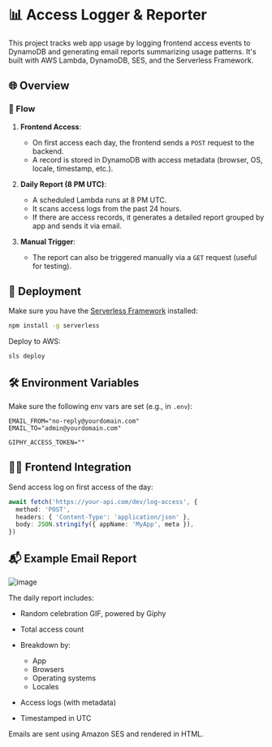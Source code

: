 # 📊 Access Logger & Reporter

This project tracks web app usage by logging frontend access events to DynamoDB and generating email reports summarizing usage patterns. It's built with AWS Lambda, DynamoDB, SES, and the Serverless Framework.

## 🌐 Overview

### 🔁 Flow

1. **Frontend Access**:

   - On first access each day, the frontend sends a `POST` request to the backend.
   - A record is stored in DynamoDB with access metadata (browser, OS, locale, timestamp, etc.).

2. **Daily Report (8 PM UTC)**:

   - A scheduled Lambda runs at 8 PM UTC.
   - It scans access logs from the past 24 hours.
   - If there are access records, it generates a detailed report grouped by app and sends it via email.

3. **Manual Trigger**:
   - The report can also be triggered manually via a `GET` request (useful for testing).

## 🚀 Deployment

Make sure you have the [Serverless Framework](https://www.serverless.com/framework/docs/getting-started) installed:

```bash
npm install -g serverless
```

Deploy to AWS:

```bash
sls deploy
```

## 🛠️ Environment Variables

Make sure the following env vars are set (e.g., in `.env`):

```env
EMAIL_FROM="no-reply@yourdomain.com"
EMAIL_TO="admin@yourdomain.com"

GIPHY_ACCESS_TOKEN=""
```

## 🧑‍💻 Frontend Integration

Send access log on first access of the day:

```ts
await fetch('https://your-api.com/dev/log-access', {
  method: 'POST',
  headers: { 'Content-Type': 'application/json' },
  body: JSON.stringify({ appName: 'MyApp', meta }),
})
```

## 📬 Example Email Report
![image](https://github.com/user-attachments/assets/2ac21006-4b3b-47a5-b127-7d9959128055)

The daily report includes:

- Random celebration GIF, powered by Giphy
- Total access count
- Breakdown by:
  - App
  - Browsers
  - Operating systems
  - Locales

- Access logs (with metadata)
- Timestamped in UTC

Emails are sent using Amazon SES and rendered in HTML.
